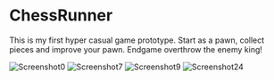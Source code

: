 # ChessRunner
This is my first hyper casual game prototype. Start as a pawn, collect pieces and improve your pawn. Endgame overthrow the enemy king!

![Screenshot0](https://user-images.githubusercontent.com/74013091/152577671-994869f2-0dd6-4ca6-b5a6-92bfa39d9544.png) ![Screenshot7](https://user-images.githubusercontent.com/74013091/152577678-08dd1f82-36d1-4257-8d9d-6a63a4cfe38e.png)
![Screenshot9](https://user-images.githubusercontent.com/74013091/152577694-e42959c3-dbef-47ad-a081-a070358ee505.png) ![Screenshot24](https://user-images.githubusercontent.com/74013091/152577700-132ca4d7-5b65-4379-9f66-b0b927e9d9be.png)
